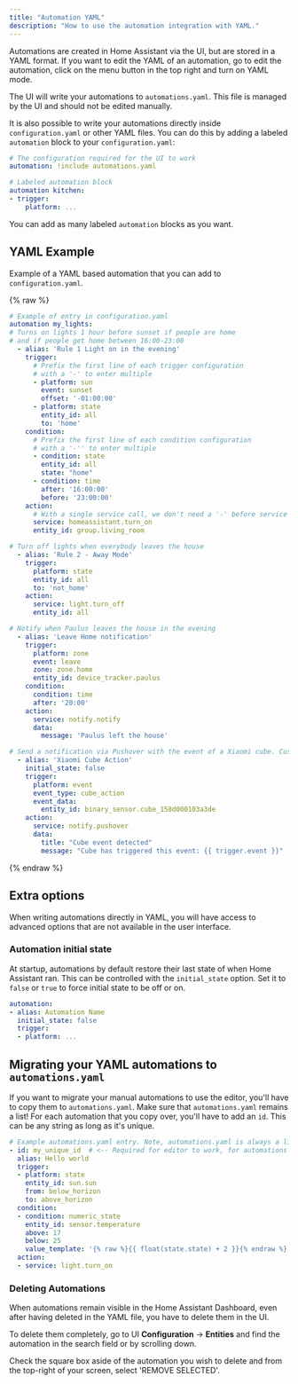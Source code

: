 ```yaml
---
title: "Automation YAML"
description: "How to use the automation integration with YAML."
---
```


Automations are created in Home Assistant via the UI, but are stored in a YAML format. If you want to edit the YAML of an automation, go to edit the automation, click on the menu button in the top right and turn on YAML mode.

The UI will write your automations to `automations.yaml`. This file is managed by the UI and should not be edited manually.

It is also possible to write your automations directly inside `configuration.yaml` or other YAML files. You can do this by adding a labeled `automation` block to your `configuration.yaml`:

```yaml
# The configuration required for the UI to work
automation: !include automations.yaml

# Labeled automation block
automation kitchen:
- trigger:
    platform: ...
```

You can add as many labeled `automation` blocks as you want.

## YAML Example

Example of a YAML based automation that you can add to `configuration.yaml`.

{% raw %}
```yaml
# Example of entry in configuration.yaml
automation my_lights:
# Turns on lights 1 hour before sunset if people are home
# and if people get home between 16:00-23:00
  - alias: 'Rule 1 Light on in the evening'
    trigger:
      # Prefix the first line of each trigger configuration
      # with a '-' to enter multiple
      - platform: sun
        event: sunset
        offset: '-01:00:00'
      - platform: state
        entity_id: all
        to: 'home'
    condition:
      # Prefix the first line of each condition configuration
      # with a '-'' to enter multiple
      - condition: state
        entity_id: all
        state: "home"
      - condition: time
        after: '16:00:00'
        before: '23:00:00'
    action:
      # With a single service call, we don't need a '-' before service - though you can if you want to
      service: homeassistant.turn_on
      entity_id: group.living_room

# Turn off lights when everybody leaves the house
  - alias: 'Rule 2 - Away Mode'
    trigger:
      platform: state
      entity_id: all
      to: 'not_home'
    action:
      service: light.turn_off
      entity_id: all

# Notify when Paulus leaves the house in the evening
  - alias: 'Leave Home notification'
    trigger:
      platform: zone
      event: leave
      zone: zone.home
      entity_id: device_tracker.paulus
    condition:
      condition: time
      after: '20:00'
    action:
      service: notify.notify
      data:
        message: 'Paulus left the house'

# Send a notification via Pushover with the event of a Xiaomi cube. Custom event from the Xiaomi component.
  - alias: 'Xiaomi Cube Action'
    initial_state: false
    trigger:
      platform: event
      event_type: cube_action
      event_data:
        entity_id: binary_sensor.cube_158d000103a3de
    action:
      service: notify.pushover
      data:
        title: "Cube event detected"
        message: "Cube has triggered this event: {{ trigger.event }}"
```
{% endraw %}


## Extra options

When writing automations directly in YAML, you will have access to advanced options that are not available in the user interface.

### Automation initial state

At startup, automations by default restore their last state of when Home Assistant ran. This can be controlled with the `initial_state` option. Set it to `false` or `true` to force initial state to be off or on.

```yaml
automation:
- alias: Automation Name
  initial_state: false
  trigger:
  - platform: ...
```

## Migrating your YAML automations to `automations.yaml`

If you want to migrate your manual automations to use the editor, you'll have to copy them to `automations.yaml`. Make sure that `automations.yaml` remains a list! For each automation that you copy over, you'll have to add an `id`. This can be any string as long as it's unique.

```yaml
# Example automations.yaml entry. Note, automations.yaml is always a list!
- id: my_unique_id  # <-- Required for editor to work, for automations created with the editor the id will be automatically generated.
  alias: Hello world
  trigger:
  - platform: state
    entity_id: sun.sun
    from: below_horizon
    to: above_horizon
  condition:
  - condition: numeric_state
    entity_id: sensor.temperature
    above: 17
    below: 25
    value_template: '{% raw %}{{ float(state.state) + 2 }}{% endraw %}'
  action:
  - service: light.turn_on
```

### Deleting Automations

When automations remain visible in the Home Assistant Dashboard, even after having deleted in the YAML file, you have to delete them in the UI.

To delete them completely, go to UI **Configuration** -> **Entities** and find the automation in the search field or by scrolling down.

Check the square box aside of the automation you wish to delete and from the top-right of your screen, select 'REMOVE SELECTED'.
